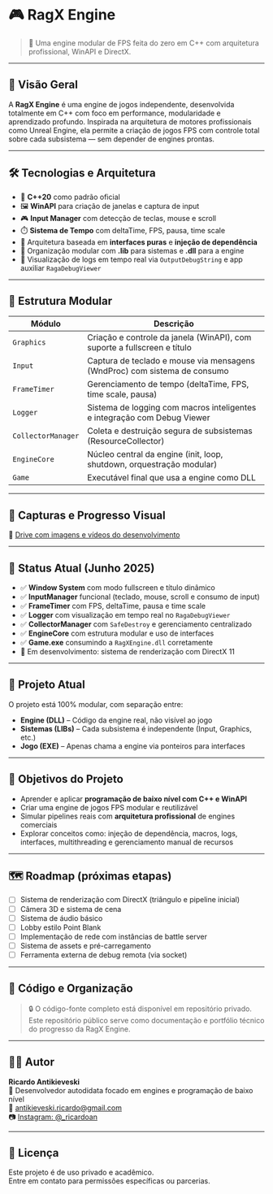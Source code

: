 # 🎮 RagX Engine

> 🧱 Uma engine modular de FPS feita do zero em C++ com arquitetura profissional, WinAPI e DirectX.

---

## 🚀 Visão Geral

A **RagX Engine** é uma engine de jogos independente, desenvolvida totalmente em C++ com foco em performance, modularidade e aprendizado profundo. Inspirada na arquitetura de motores profissionais como Unreal Engine, ela permite a criação de jogos FPS com controle total sobre cada subsistema — sem depender de engines prontas.

---

## 🛠️ Tecnologias e Arquitetura

- 🔧 **C++20** como padrão oficial
- 🖼️ **WinAPI** para criação de janelas e captura de input
- 🎮 **Input Manager** com detecção de teclas, mouse e scroll
- ⏱️ **Sistema de Tempo** com deltaTime, FPS, pausa, time scale
- 🧩 Arquitetura baseada em **interfaces puras** e **injeção de dependência**
- 🔗 Organização modular com **.lib** para sistemas e **.dll** para a engine
- 🧪 Visualização de logs em tempo real via `OutputDebugString` e app auxiliar `RagaDebugViewer`

---

## 🧱 Estrutura Modular

| Módulo           | Descrição                                                                 |
|------------------|---------------------------------------------------------------------------|
| `Graphics`       | Criação e controle da janela (WinAPI), com suporte a fullscreen e título  |
| `Input`          | Captura de teclado e mouse via mensagens (WndProc) com sistema de consumo |
| `FrameTimer`     | Gerenciamento de tempo (deltaTime, FPS, time scale, pausa)                |
| `Logger`         | Sistema de logging com macros inteligentes e integração com Debug Viewer  |
| `CollectorManager` | Coleta e destruição segura de subsistemas (ResourceCollector)          |
| `EngineCore`     | Núcleo central da engine (init, loop, shutdown, orquestração modular)     |
| `Game`           | Executável final que usa a engine como DLL                                |

---

## 📸 Capturas e Progresso Visual

📁 [Drive com imagens e vídeos do desenvolvimento](https://drive.google.com/drive/folders/1jjGHlWPCjYo_GG0GlXdX8bBTM902-I7W?usp=sharing)

---

## 📌 Status Atual (Junho 2025)

- ✅ **Window System** com modo fullscreen e título dinâmico
- ✅ **InputManager** funcional (teclado, mouse, scroll e consumo de input)
- ✅ **FrameTimer** com FPS, deltaTime, pausa e time scale
- ✅ **Logger** com visualização em tempo real no `RagaDebugViewer`
- ✅ **CollectorManager** com `SafeDestroy` e gerenciamento centralizado
- ✅ **EngineCore** com estrutura modular e uso de interfaces
- ✅ **Game.exe** consumindo a `RagXEngine.dll` corretamente
- 🚧 Em desenvolvimento: sistema de renderização com DirectX 11

---

## 🧪 Projeto Atual

O projeto está 100% modular, com separação entre:

- **Engine (DLL)** – Código da engine real, não visível ao jogo
- **Sistemas (LIBs)** – Cada subsistema é independente (Input, Graphics, etc.)
- **Jogo (EXE)** – Apenas chama a engine via ponteiros para interfaces

---

## 🎯 Objetivos do Projeto

- Aprender e aplicar **programação de baixo nível com C++ e WinAPI**
- Criar uma engine de jogos FPS modular e reutilizável
- Simular pipelines reais com **arquitetura profissional** de engines comerciais
- Explorar conceitos como: injeção de dependência, macros, logs, interfaces, multithreading e gerenciamento manual de recursos

---

## 🗺️ Roadmap (próximas etapas)

- [ ] Sistema de renderização com DirectX (triângulo e pipeline inicial)
- [ ] Câmera 3D e sistema de cena
- [ ] Sistema de áudio básico
- [ ] Lobby estilo Point Blank
- [ ] Implementação de rede com instâncias de battle server
- [ ] Sistema de assets e pré-carregamento
- [ ] Ferramenta externa de debug remota (via socket)

---

## 📂 Código e Organização

> 🔒 O código-fonte completo está disponível em repositório privado.  
> Este repositório público serve como documentação e portfólio técnico do progresso da RagX Engine.

---

## 👨‍💻 Autor

**Ricardo Antikieveski**  
🔧 Desenvolvedor autodidata focado em engines e programação de baixo nível  
📧 antikieveski.ricardo@gmail.com  
📷 [Instagram: @_ricardoan](https://www.instagram.com/_ricardoan/)

---

## 📝 Licença

Este projeto é de uso privado e acadêmico.  
Entre em contato para permissões específicas ou parcerias.

